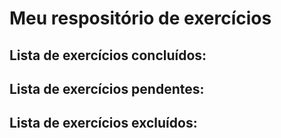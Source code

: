 # Meu respositório de exercícios

## Lista de exercícios concluídos:

## Lista de exercícios pendentes:

## Lista de exercícios excluídos:

